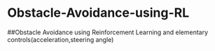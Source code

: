 # Obstacle-Avoidance-using-RL
##Obstacle Avoidance using Reinforcement Learning and elementary controls(acceleration,steering angle)
